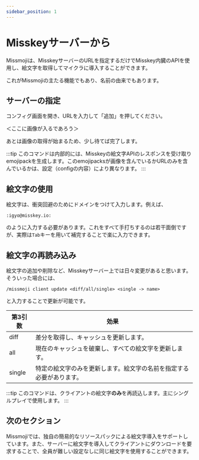 ```yaml
---
sidebar_position: 1
---
```


# Misskeyサーバーから

Missmojiは、MisskeyサーバーのURLを指定するだけでMisskey内臓のAPIを使用し、絵文字を取得してマイクラに導入することができます。

これがMissmojiの主たる機能でもあり、名前の由来でもあります。

## サーバーの指定

コンフィグ画面を開き、URLを入力して「追加」を押してください。

＜ここに画像が入るであろう＞

あとは画像の取得が始まるため、少し待てば完了します。

:::tip
このコマンドは内部的には、Misskeyの絵文字APIのレスポンスを受け取りemojipackを生成します。このemojipacksが画像を含んでいるかURLのみを含んでいるかは、設定（configの内容）により異なります。
:::

## 絵文字の使用

絵文字は、衝突回避のためにドメインをつけて入力します。例えば、

```
:igyo@misskey.io:
```

のように入力する必要があります。これをすべて手打ちするのは若干面倒ですが、実際は`Tab`キーを用いて補完することで楽に入力できます。

## 絵文字の再読み込み

絵文字の追加や削除など、Misskeyサーバー上では日々変更があると思います。そういった場合には、

```
/missmoji client update <diff/all/single> <single -> name>
```

と入力することで更新が可能です。

| 第3引数 | 効果                                                                 |
| ------- | -------------------------------------------------------------------- |
| diff    | 差分を取得し、キャッシュを更新します。                               |
| all     | 現在のキャッシュを破棄し、すべての絵文字を更新します。               |
| single  | 特定の絵文字のみを更新します。絵文字の名前を指定する必要があります。 |

:::tip
このコマンドは、クライアントの絵文字**のみ**を再読込します。主にシングルプレイで使用します。
:::

## 次のセクション

Missmojiでは、独自の簡易的なリソースパックによる絵文字導入をサポートしています。また、サーバーに絵文字を導入してクライアントにダウンロードを要求することで、全員が難しい設定なしに同じ絵文字を使用することができます。